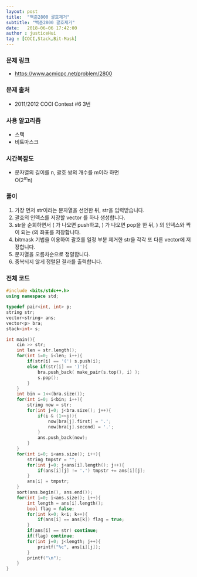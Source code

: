 ```yaml
---
layout: post
title:  "백준2800 괄호제거"
subtitle: "백준2800 괄호제거"
date:   2018-06-06 17:42:00
author : justiceHui
tag : [COCI,Stack,Bit-Mask]
---
```


### 문제 링크
* https://www.acmicpc.net/problem/2800

### 문제 출처
* 2011/2012 COCI Contest #6 3번

### 사용 알고리즘
* 스택
* 비트마스크

### 시간복잡도
* 문자열의 길이를 n, 괄호 쌍의 개수를 m이라 하면<br>
O(2<sup>m</sup>n)

### 풀이
1. 가장 먼저 str이라는 문자열을 선언한 뒤, str을 입력받습니다.
2. 괄호의 인덱스를 저장할 vector 를 하나 생성합니다.
3. str을 순회하면서 ( 가 나오면 push하고, ) 가 나오면 pop을 한 뒤, ) 의 인덱스와 짝이 되는 (의 좌표를 저장합니다.
4. bitmask 기법을 이용하여 괄호를 일정 부분 제거한 str을 각각 또 다른 vector에 저장합니다.
5. 문자열을 오름차순으로 정렬합니다.
6. 중복되지 않게 정렬된 결과를 출력합니다.

### 전체 코드
```cpp
#include <bits/stdc++.h>
using namespace std;

typedef pair<int, int> p;
string str;
vector<string> ans;
vector<p> bra;
stack<int> s;

int main(){
    cin >> str;
    int len = str.length();
    for(int i=0; i<len; i++){
        if(str[i] == '(') s.push(i);
        else if(str[i] == ')'){
            bra.push_back( make_pair(s.top(), i) );
            s.pop();
        }
    }
    int bin = 1<<(bra.size());
    for(int i=0; i<bin; i++){
        string now = str;
        for(int j=0; j<bra.size(); j++){
            if(i & (1<<j)){
                now[bra[j].first] = '.';
                now[bra[j].second] = '.';
            }
            ans.push_back(now);
        }
    }
    for(int i=0; i<ans.size(); i++){
        string tmpstr = "";
        for(int j=0; j<ans[i].length(); j++){
            if(ans[i][j] != '.') tmpstr += ans[i][j];
        }
        ans[i] = tmpstr;
    }
    sort(ans.begin(), ans.end());
    for(int i=0; i<ans.size(); i++){
        int length = ans[i].length();
        bool flag = false;
        for(int k=0; k<i; k++){
            if(ans[i] == ans[k]) flag = true;
        }
        if(ans[i] == str) continue;
        if(flag) continue;
        for(int j=0; j<length; j++){
            printf("%c", ans[i][j]);
        }
        printf("\n");
    }
}
```
